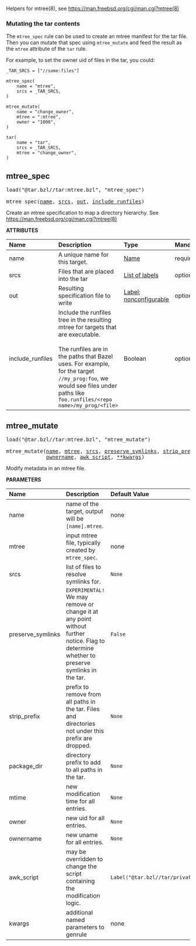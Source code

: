 <!-- Generated with Stardoc: http://skydoc.bazel.build -->

Helpers for mtree(8), see https://man.freebsd.org/cgi/man.cgi?mtree(8)

### Mutating the tar contents

The `mtree_spec` rule can be used to create an mtree manifest for the tar file.
Then you can mutate that spec using `mtree_mutate` and feed the result
as the `mtree` attribute of the `tar` rule.

For example, to set the owner uid of files in the tar, you could:

```starlark
_TAR_SRCS = ["//some:files"]

mtree_spec(
    name = "mtree",
    srcs = _TAR_SRCS,
)

mtree_mutate(
    name = "change_owner",
    mtree = ":mtree",
    owner = "1000",
)

tar(
    name = "tar",
    srcs = _TAR_SRCS,
    mtree = "change_owner",
)
```

<a id="mtree_spec"></a>

## mtree_spec

<pre>
load("@tar.bzl//tar:mtree.bzl", "mtree_spec")

mtree_spec(<a href="#mtree_spec-name">name</a>, <a href="#mtree_spec-srcs">srcs</a>, <a href="#mtree_spec-out">out</a>, <a href="#mtree_spec-include_runfiles">include_runfiles</a>)
</pre>

Create an mtree specification to map a directory hierarchy. See https://man.freebsd.org/cgi/man.cgi?mtree(8)

**ATTRIBUTES**


| Name  | Description | Type | Mandatory | Default |
| :------------- | :------------- | :------------- | :------------- | :------------- |
| <a id="mtree_spec-name"></a>name |  A unique name for this target.   | <a href="https://bazel.build/concepts/labels#target-names">Name</a> | required |  |
| <a id="mtree_spec-srcs"></a>srcs |  Files that are placed into the tar   | <a href="https://bazel.build/concepts/labels">List of labels</a> | optional |  `[]`  |
| <a id="mtree_spec-out"></a>out |  Resulting specification file to write   | <a href="https://bazel.build/concepts/labels">Label</a>; <a href="https://bazel.build/reference/be/common-definitions#configurable-attributes">nonconfigurable</a> | optional |  `None`  |
| <a id="mtree_spec-include_runfiles"></a>include_runfiles |  Include the runfiles tree in the resulting mtree for targets that are executable.<br><br>The runfiles are in the paths that Bazel uses. For example, for the target `//my_prog:foo`, we would see files under paths like `foo.runfiles/<repo name>/my_prog/<file>`   | Boolean | optional |  `True`  |


<a id="mtree_mutate"></a>

## mtree_mutate

<pre>
load("@tar.bzl//tar:mtree.bzl", "mtree_mutate")

mtree_mutate(<a href="#mtree_mutate-name">name</a>, <a href="#mtree_mutate-mtree">mtree</a>, <a href="#mtree_mutate-srcs">srcs</a>, <a href="#mtree_mutate-preserve_symlinks">preserve_symlinks</a>, <a href="#mtree_mutate-strip_prefix">strip_prefix</a>, <a href="#mtree_mutate-package_dir">package_dir</a>, <a href="#mtree_mutate-mtime">mtime</a>, <a href="#mtree_mutate-owner">owner</a>,
             <a href="#mtree_mutate-ownername">ownername</a>, <a href="#mtree_mutate-awk_script">awk_script</a>, <a href="#mtree_mutate-kwargs">**kwargs</a>)
</pre>

Modify metadata in an mtree file.

**PARAMETERS**


| Name  | Description | Default Value |
| :------------- | :------------- | :------------- |
| <a id="mtree_mutate-name"></a>name |  name of the target, output will be `[name].mtree`.   |  none |
| <a id="mtree_mutate-mtree"></a>mtree |  input mtree file, typically created by `mtree_spec`.   |  none |
| <a id="mtree_mutate-srcs"></a>srcs |  list of files to resolve symlinks for.   |  `None` |
| <a id="mtree_mutate-preserve_symlinks"></a>preserve_symlinks |  `EXPERIMENTAL!` We may remove or change it at any point without further notice. Flag to determine whether to preserve symlinks in the tar.   |  `False` |
| <a id="mtree_mutate-strip_prefix"></a>strip_prefix |  prefix to remove from all paths in the tar. Files and directories not under this prefix are dropped.   |  `None` |
| <a id="mtree_mutate-package_dir"></a>package_dir |  directory prefix to add to all paths in the tar.   |  `None` |
| <a id="mtree_mutate-mtime"></a>mtime |  new modification time for all entries.   |  `None` |
| <a id="mtree_mutate-owner"></a>owner |  new uid for all entries.   |  `None` |
| <a id="mtree_mutate-ownername"></a>ownername |  new uname for all entries.   |  `None` |
| <a id="mtree_mutate-awk_script"></a>awk_script |  may be overridden to change the script containing the modification logic.   |  `Label("@tar.bzl//tar/private:modify_mtree.awk")` |
| <a id="mtree_mutate-kwargs"></a>kwargs |  additional named parameters to genrule   |  none |


